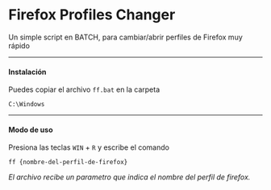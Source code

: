 # Firefox Profiles Changer
Un simple script en BATCH, para cambiar/abrir perfiles de Firefox muy rápido

----

#### Instalación
Puedes copiar el archivo ```ff.bat``` en la carpeta
```
C:\Windows
```

----

#### Modo de uso
Presiona las teclas ```WIN``` + ```R``` y escribe el comando 
```
ff {nombre-del-perfil-de-firefox}
```

_El archivo recibe un parametro que indica el nombre del perfil de firefox._
